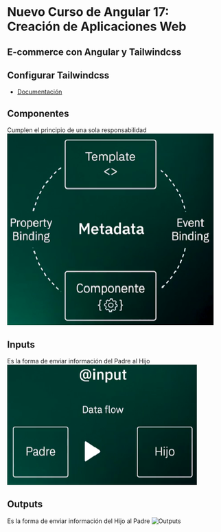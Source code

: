 # Nuevo Curso de Angular 17: Creación de Aplicaciones Web

## E-commerce con Angular y Tailwindcss

## Configurar Tailwindcss
- [Documentación](https://tailwindcss.com/docs/guides/angular)

## Componentes
Cumplen el principio de una sola responsabilidad
![Componentes](/imgs/componentes.png)

## Inputs
Es la forma de enviar información del Padre al Hijo
![Inputs](/imgs/inputs.png)

## Outputs
Es la forma de enviar información del Hijo al Padre
![Outputs](/imgs/outputs.pngg)
